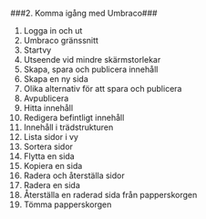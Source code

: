 ###2. Komma igång med Umbraco###

1. Logga in och ut
2. Umbraco gränssnitt
  1. Startvy
  2. Utseende vid mindre skärmstorlekar
3. Skapa, spara och publicera innehåll
  1. Skapa en ny sida
  2. Olika alternativ för att spara och publicera
  3. Avpublicera
4. Hitta innehåll
5. Redigera befintligt innehåll
  1. Innehåll i trädstrukturen
  2. Lista sidor i vy
6. Sortera sidor
7. Flytta en sida
8. Kopiera en sida
9. Radera och återställa sidor
  1. Radera en sida
  2. Återställa en raderad sida från papperskorgen
  3. Tömma papperskorgen